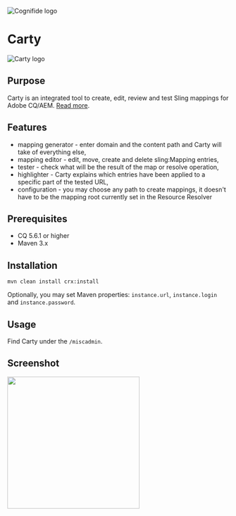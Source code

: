 ![Cognifide logo](http://cognifide.com/~/media/wireframe/int/images/cognifide_logo.png)
 
# Carty

![Carty logo](http://cognifide.github.io/Carty/assets/media/logo-carty.png)

## Purpose

Carty is an integrated tool to create, edit, review and test Sling mappings for Adobe CQ/AEM. [Read more](http://cognifide.github.io/Carty/).

## Features
 
* mapping generator - enter domain and the content path and Carty will take of everything else,
* mapping editor - edit, move, create and delete sling:Mapping entries,
* tester - check what will be the result of the map or resolve operation,
* highlighter - Carty explains which entries have been applied to a specific part of the tested URL,
* configuration - you may choose any path to create mappings, it doesn't have to be the mapping root currently set in the Resource Resolver
 
## Prerequisites
 
* CQ 5.6.1 or higher
* Maven 3.x
 
## Installation
 
    mvn clean install crx:install

Optionally, you may set Maven properties: `instance.url`, `instance.login` and `instance.password`.

## Usage
 
Find Carty under the `/miscadmin`.

## Screenshot

<img src="http://cognifide.github.io/Carty/assets/media/carty-screenshot.png" height="300"/>
